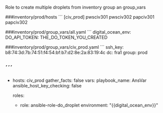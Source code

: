 Role to create multiple droplets from inventory group an group_vars

###inventory/prod/hosts 
´´´
[civ_prod]
pwsciv301
pwsciv302
papciv301
papciv302

###inventory/prod/group_vars/all.yaml
´´´
digital_ocean_env:
  DO_API_TOKEN: THE_DO_TOKEN_YOU_CREATED

###inventory/prod/group_vars/civ_prod.yaml
´´´
ssh_key: b8:74:3d:7b:74:51:f4:54:bf:b7:d2:8e:2a:83:19:4c
dc: fra1
group: prod

´´´
---
- hosts: civ_prod
  gather_facts: false
  vars:
    playbook_name: AnsVar
    ansible_host_key_checking: false 
    
  roles:
    - role: ansible-role-do_droplet
      environment: "{{digital_ocean_env}}"



